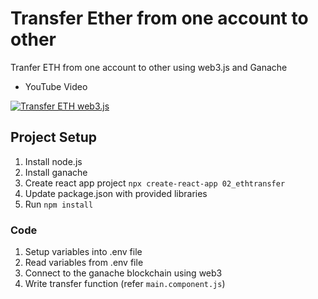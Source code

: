 # Transfer Ether from one account to other

Tranfer ETH from one account to other using web3.js and Ganache

- YouTube Video

[![Transfer ETH web3.js](https://img.youtube.com/vi/1F6BBIsvuRY/0.jpg)](https://www.youtube.com/watch?v=1F6BBIsvuRY&list=PLf6bwte-_HkIJ2aj4PdUpXHWmJJBoYuvz&index=3)

## Project Setup

1. Install node.js
2. Install ganache 
3. Create react app project `npx create-react-app 02_ethtransfer`
4. Update package.json with provided libraries
5. Run `npm install`

### Code 

1. Setup variables into .env file
2. Read variables from .env file
3. Connect to the ganache blockchain using web3
4. Write transfer function (refer `main.component.js`) 

